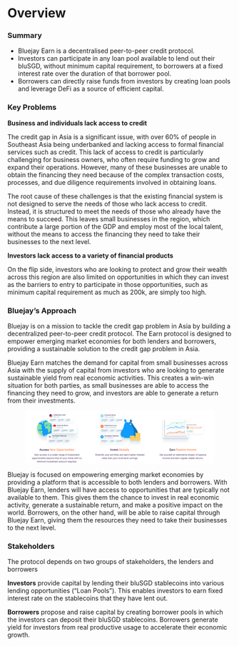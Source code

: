 # Overview

### Summary

* Bluejay Earn is a decentralised peer-to-peer credit protocol.
* Investors can participate in any loan pool available to lend out their bluSGD, without minimum capital requirement, to borrowers at a fixed interest rate over the duration of that borrower pool.
* Borrowers can directly raise funds from investors by creating loan pools and leverage DeFi as a source of efficient capital.

### Key Problems

**Business and individuals lack access to credit**

The credit gap in Asia is a significant issue, with over 60% of people in Southeast Asia being underbanked and lacking access to formal financial services such as credit. This lack of access to credit is particularly challenging for business owners, who often require funding to grow and expand their operations. However, many of these businesses are unable to obtain the financing they need because of the complex transaction costs, processes, and due diligence requirements involved in obtaining loans.

The root cause of these challenges is that the existing financial system is not designed to serve the needs of those who lack access to credit. Instead, it is structured to meet the needs of those who already have the means to succeed. This leaves small businesses in the region, which contribute a large portion of the GDP and employ most of the local talent, without the means to access the financing they need to take their businesses to the next level.&#x20;

**Investors lack access to a variety of financial products**

On the flip side, investors who are looking to protect and grow their wealth across this region are also limited on opportunities in which they can invest as the barriers to entry to participate in those opportunities, such as minimum capital requirement as much as 200k, are simply too high.

### Bluejay’s Approach

Bluejay is on a mission to tackle the credit gap problem in Asia by building a decentralized peer-to-peer credit protocol. The Earn protocol is designed to empower emerging market economies for both lenders and borrowers, providing a sustainable solution to the credit gap problem in Asia.

Bluejay Earn matches the demand for capital from small businesses across Asia with the supply of capital from investors who are looking to generate sustainable yield from real economic activities. This creates a win-win situation for both parties, as small businesses are able to access the financing they need to grow, and investors are able to generate a return from their investments.

<figure><img src="../.gitbook/assets/Frame 48098955.jpg" alt=""><figcaption></figcaption></figure>

Bluejay is focused on empowering emerging market economies by providing a platform that is accessible to both lenders and borrowers. With Bluejay Earn, lenders will have access to opportunities that are typically not available to them. This gives them the chance to invest in real economic activity, generate a sustainable return, and make a positive impact on the world. Borrowers, on the other hand, will be able to raise capital through Bluejay Earn, giving them the resources they need to take their businesses to the next level.

### Stakeholders

The protocol depends on two groups of stakeholders, the lenders and borrowers

**Investors** provide capital by lending their bluSGD stablecoins into various lending opportunities (“Loan Pools”). This enables investors to earn fixed interest rate on the stablecoins that they have lent out.

**Borrowers** propose and raise capital by creating borrower pools in which the investors can deposit their bluSGD stablecoins. Borrowers generate yield for investors from real productive usage to accelerate their economic growth.
